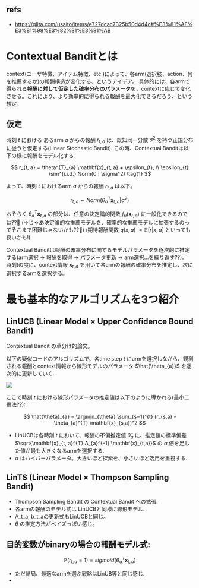 ## refs

- https://qiita.com/usaito/items/e727dcac7325b50d4d4c#%E3%81%AF%E3%81%98%E3%82%81%E3%81%AB

# Contextual Banditとは

context(ユーザ特徴、アイテム特徴、etc.)によって、各arm(選択肢、action、何を推薦するか)の報酬構造が変化する、というアイデア。
具体的には、各armで得られる**報酬に対して仮定した確率分布のパラメータ**を、contextに応じて変化させる。これにより、より効率的に得られる報酬を最大化できるだろう、という想定。

## 仮定

時刻 $t$ における あるarm $a$ からの報酬 $r_{t, a}$ は、既知同一分散 $\sigma^{2}$ を持つ正規分布に従うと仮定する(Linear Stochastic Bandit).
この時、Contextual Banditは以下の様に報酬をモデル化する.

$$
r_{t, a} = \theta^{T}_{a} \mathbf{x}_{t, a} + \epsilon_{t},
\\
\epsilon_{t} \sim^{i.i.d.} Norm(0 | \sigma^2)
\tag{1}
$$

よって、時刻 $t$ におけるarm $a$ からの報酬 $r_{t, a}$ は以下。

$$
r_{t, a} \sim Norm(\theta^{T}_{a} \mathbf{x}_{t, a} | \sigma^2)
$$

おそらく $\theta^{T}_{a} \mathbf{x}_{t, a}$ の部分は、任意の決定論的関数 $f_{\theta}(\mathbf{x}_{t, a})$ に一般化できるのでは??:thinking:
(->じゃあ決定論的な推薦モデルを、確率的な推薦モデルに拡張するのってそこまで困難じゃないかも??:thinking:)
(期待報酬関数 $q(x, a) := \mathbb{E}[r|x, a]$ といっても良いかも!)

Contextual Banditは報酬の確率分布に関するモデルパラメータを逐次的に推定する(arm選択 -> 報酬を取得 -> パラメータ更新 -> arm選択...を繰り返す??)。
時刻$t$の度に、context情報 $\mathbf{x}_{t, a}$ を用いて各armの報酬の確率分布を推定し、次に選択するarmを選択する。

# 最も基本的なアルゴリズムを3つ紹介

## LinUCB (Linear Model × Upper Confidence Bound Bandit)

Contextual Bandit の草分け的論文。

以下の疑似コードのアルゴリズムで、各time step $t$ にarmを選択しながら、観測される報酬とcontext情報から線形モデルのパラメータ $\hat{\theta_{a}}$ を逐次的に更新していく.

![](https://qiita-user-contents.imgix.net/https%3A%2F%2Fqiita-image-store.s3.amazonaws.com%2F0%2F236331%2F1da758cc-d26b-1965-1e13-c40e26409340.png?ixlib=rb-4.0.0&auto=format&gif-q=60&q=75&w=1400&fit=max&s=16718b2f4e384ad9a1f8acc49c1ff38e)

ここで時刻 $t$ における線形パラメータの推定値は以下のように導かれる(最小二乗法??):

$$
\hat{\theta}_{a} = \argmin_{\theta} \sum_{s=1}^{t} (r_{s,a} - \theta_{a}^{T} \mathbf{x}_{s,a})^2
$$

- LinUCBは各時刻 $t$ において、報酬の不偏推定値 $\hat{\theta}_{a}$ に、推定値の標準偏差 $\sqrt{\mathbf{x}_{t, a}^{T} A_{a}^{-1} \mathbf{x}_{t,a}}$ の $\alpha$ 倍を足した値が最も大きくなるarmを選択する.
- $\alpha$ はハイパーパラメータ。大きいほど探索を、小さいほど活用を重視する.

## LinTS (Linear Model × Thompson Sampling Bandit)

- Thompson Sampling Bandit の Contextual Bandit への拡張.
- 各armの報酬のモデル式は LinUCBと同様に線形モデル.
- A_t_a, b_t_aの更新式もLinUCBと同じ。
- $\theta$ の推定方法がベイズっぽい感じ。

## 目的変数がbinaryの場合の報酬モデル式:

$$
\mathbb{P}(r_{t,a} = 1)
= sigmoid(\theta_{a}^T \mathbf{x}_{t,a})
$$

- ただ結局、最適なarmを選ぶ戦略はLinUB等と同じ感じ.
-
